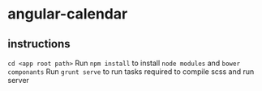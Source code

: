 # angular-calendar

## instructions 
  `cd <app root path>`
  Run `npm install` to install `node modules` and `bower componants`
  Run `grunt serve` to run tasks required to compile scss and run server
